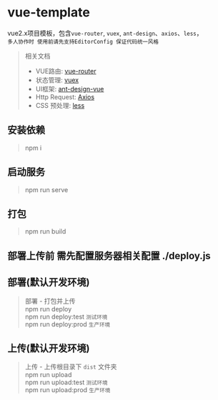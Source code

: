 # vue-template
vue2.x项目模板，包含```vue-router```, ```vuex```, ```ant-design```、```axios```、```less```，  
```多人协作时 使用前请先支持EditorConfig 保证代码统一风格```

> 相关文档
> - VUE路由: [vue-router](https://router.vuejs.org/zh/)  
> - 状态管理: [vuex](https://vuex.vuejs.org/zh/)  
> - UI框架: [ant-design-vue](https://vue.ant.design)  
> - Http Request: [Axios](https://www.npmjs.com/package/axios)  
> - CSS 预处理: [less](http://lesscss.cn/)  


## 安装依赖
> npm i

## 启动服务
> npm run serve

## 打包
> npm run build

## 部署上传前 需先配置服务器相关配置 ./deploy.js  
## 部署(默认开发环境)  
> 部署 - 打包并上传  
> npm run deploy  
> npm run deploy:test ```测试环境```  
> npm run deploy:prod ```生产环境```  

## 上传(默认开发环境)
> 上传 - 上传根目录下 ```dist``` 文件夹  
> npm run upload  
> npm run upload:test ```测试环境```  
> npm run upload:prod ```生产环境```  
